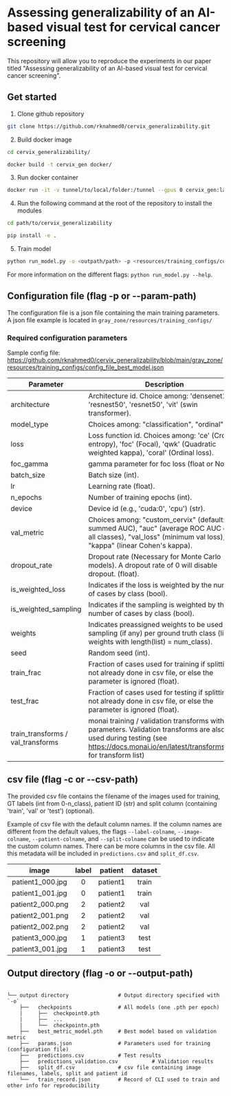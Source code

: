 # Assessing generalizability of an AI-based visual test for cervical cancer screening

This repository will allow you to reproduce the experiments in our paper titled "Assessing generalizability of an AI-based visual test for cervical cancer screening".

## Get started

1. Clone github repository   
```bash
git clone https://github.com/rknahmed0/cervix_generalizability.git
```
2. Build docker image  
```bash
cd cervix_generalizability/
```
```bash
docker build -t cervix_gen docker/
```
3. Run docker container  
```bash
docker run -it -v tunnel/to/local/folder:/tunnel --gpus 0 cervix_gen:latest bash
```
4. Run the following command at the root of the repository to install the modules  
```bash
cd path/to/cervix_generalizability
```
```bash
pip install -e .
```
5. Train model  
```bash
python run_model.py -o <outpath/path> -p <resources/training_configs/config.json> -d <image/data/path> -c <path/csv/file.csv>
```
For more information on the different flags: `python run_model.py --help`.

## Configuration file (flag -p or --param-path)  
The configuration file is a json file containing the main training parameters.  
A json file example is located in `gray_zone/resources/training_configs/`  

### Required configuration parameters
Sample config file: https://github.com/rknahmed0/cervix_generalizability/blob/main/gray_zone/resources/training_configs/config_file_best_model.json

|    Parameter   | Description |  
| -------- | --- |  
| architecture |   Architecture id. Choice among: 'densenet121', 'resnest50', 'resnet50', 'vit' (swin transformer). |
| model_type | Choices among: "classification", "ordinal". |
| loss |  Loss function id. Choices among: 'ce' (Cross entropy), 'foc' (Focal), 'qwk' (Quadratic weighted kappa), 'coral' (Ordinal loss). |  
| foc_gamma | gamma parameter for foc loss (float or None). |
| batch_size | Batch size (int). |  
| lr | Learning rate (float). |  
| n_epochs | Number of training epochs (int). |  
| device | Device id (e.g., 'cuda:0', 'cpu') (str).  |   
| val_metric | Choices among: "custom_cervix" (default: summed AUC), "auc" (average ROC AUC over all classes), "val_loss" (minimum val loss), "kappa" (linear Cohen's kappa). |  
| dropout_rate | Dropout rate (Necessary for Monte Carlo models). A dropout rate of 0 will disable dropout. (float). |  
| is_weighted_loss | Indicates if the loss is weighted by the number of cases by class (bool). |  
| is_weighted_sampling |  Indicates if the sampling is weighted by the number of cases by class (bool). |
| weights |  Indicates preassigned weights to be used for sampling (if any) per ground truth class (list of weights with length(list) = num_class). |  
| seed | Random seed (int).  |  
| train_frac | Fraction of cases used for training if splitting not already done in csv file, or else the parameter is ignored (float). |  
| test_frac | Fraction of cases used for testing if splitting not already done in csv file, or else the parameter is ignored (float). |  
| train_transforms / val_transforms | monai training / validation transforms with parameters. Validation transforms are also used during testing (see https://docs.monai.io/en/latest/transforms.html for transform list)  |


## csv file (flag -c or --csv-path)
The provided csv file contains the filename of the images used for training, GT labels (int from 0-n_class), patient ID 
(str) and split column (containing 'train', 'val' or 'test') (optional). 

Example of csv file with the default column names. If the column names are different from the default values,
the flags `--label-colname`, `--image-colname`, `--patient-colname`, and `--split-colname` can 
be used to indicate the custom column names. There can be more columns in the csv file. All this
metadata will be included in `predictions.csv` and `split_df.csv`.

|    image   | label | patient  |  dataset  |
| :--------: | :---: | :------: |  :------: |  
| patient1_000.jpg |   0   |  patient1  |    train  |
| patient1_001.jpg |   0   |  patient1  |    train  |
| patient2_000.png |   2   |  patient2  |    val  |
| patient2_001.png |   2   |  patient2  |    val  |
| patient2_002.png |   2   |  patient2  |    val  |
| patient3_000.jpg |   1   |  patient3  |    test  |
| patient3_001.jpg |   1   |  patient3  |    test  |

## Output directory (flag -o or --output-path)
```

└── output directory                # Output directory specified with `-o`  
    ├──   checkpoints               # All models (one .pth per epoch)  
    |     ├──  checkpoint0.pth   
    |     ├──  ...  
    |     └──  checkpointn.pth   
    ├──   best_metric_model.pth     # Best model based on validation metric  
    ├──   params.json               # Parameters used for training (configuration file)  
    ├──   predictions.csv           # Test results  
    ├──   predictions_validation.csv           # Validation results  
    ├──   split_df.csv              # csv file containing image filenames, labels, split and patient id  
    └──   train_record.json         # Record of CLI used to train and other info for reproducibility
```
